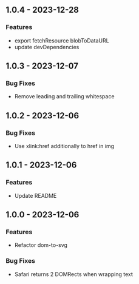 ## 1.0.4 - 2023-12-28

### Features

* export fetchResource blobToDataURL
* update devDependencies


## 1.0.3 - 2023-12-07

### Bug Fixes

* Remove leading and trailing whitespace


## 1.0.2 - 2023-12-06

### Bug Fixes

* Use xlink:href additionally to href in img


## 1.0.1 - 2023-12-06

### Features

* Update README


## 1.0.0 - 2023-12-06

### Features

* Refactor dom-to-svg

### Bug Fixes

* Safari returns 2 DOMRects when wrapping text